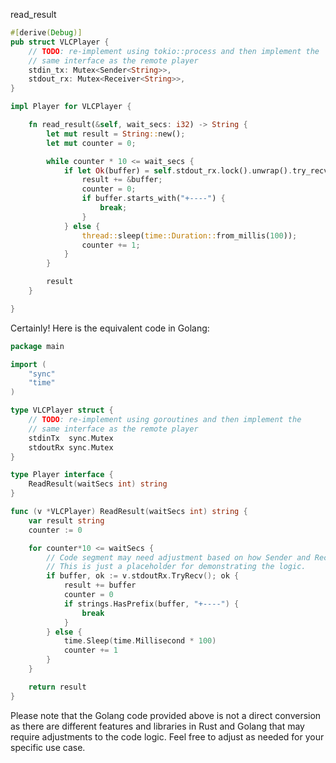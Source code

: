 read_result

```rust
#[derive(Debug)]
pub struct VLCPlayer {
    // TODO: re-implement using tokio::process and then implement the
    // same interface as the remote player
    stdin_tx: Mutex<Sender<String>>,
    stdout_rx: Mutex<Receiver<String>>,
}

impl Player for VLCPlayer {

    fn read_result(&self, wait_secs: i32) -> String {
        let mut result = String::new();
        let mut counter = 0;

        while counter * 10 <= wait_secs {
            if let Ok(buffer) = self.stdout_rx.lock().unwrap().try_recv() {
                result += &buffer;
                counter = 0;
                if buffer.starts_with("+----") {
                    break;
                }
            } else {
                thread::sleep(time::Duration::from_millis(100));
                counter += 1;
            }
        }

        result
    }

}
```


Certainly! Here is the equivalent code in Golang:

```go
package main

import (
	"sync"
	"time"
)

type VLCPlayer struct {
	// TODO: re-implement using goroutines and then implement the
	// same interface as the remote player
	stdinTx  sync.Mutex
	stdoutRx sync.Mutex
}

type Player interface {
	ReadResult(waitSecs int) string
}

func (v *VLCPlayer) ReadResult(waitSecs int) string {
	var result string
	counter := 0

	for counter*10 <= waitSecs {
		// Code segment may need adjustment based on how Sender and Receiver are implemented
		// This is just a placeholder for demonstrating the logic.
		if buffer, ok := v.stdoutRx.TryRecv(); ok {
			result += buffer
			counter = 0
			if strings.HasPrefix(buffer, "+----") {
				break
			}
		} else {
			time.Sleep(time.Millisecond * 100)
			counter += 1
		}
	}

	return result
}
```

Please note that the Golang code provided above is not a direct conversion as there are different features and libraries in Rust and Golang that may require adjustments to the code logic. Feel free to adjust as needed for your specific use case.